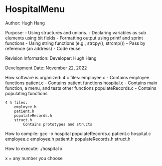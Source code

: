 # HospitalMenu
Author:
Hugh Hang

Purpose:
	- Using structures and unions.
	- Declaring variables as sub elements using bit fields
	- Formatting output using printf and sprint functions
	- Using string functions (e.g., strcpy(), strcmp())
	- Pass by reference (an address)
	- Code reuse

Revision Information:
Developer:
  Hugh Hang

Development Date:
  November 22, 2022

How software is organized:
	4 c files:
		employee.c
			- Contains employee functions
		patient.c
			- Contains patient functions
		hospital.c
			- Contains main function, a menu, and tests other functions
		populateRecords.c
			- Contains populating functions

	4 h files:
		employee.h
		patient.h
		populateRecords.h
		struct.h
			Contains prototypes and structs
			

How to compile:
	gcc -o hospital populateRecords.c patient.c hospital.c employee.c employee.h patient.h populateRecords.h struct.h

How to execute:
	./hospital x

x = any number you choose
